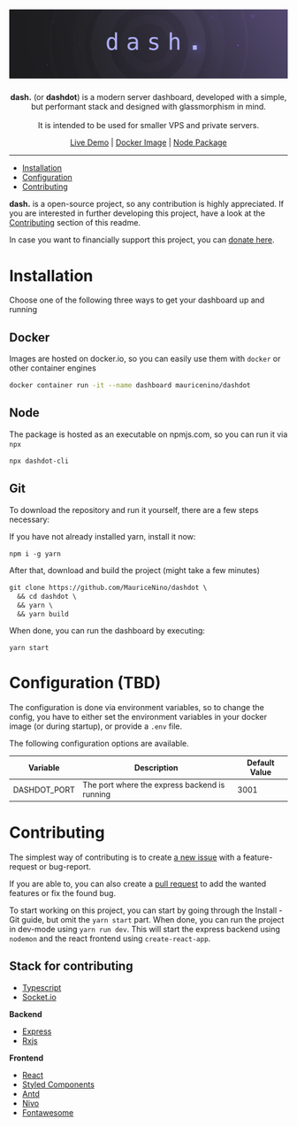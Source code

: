 <h1><img src="_doc/banner_muted.png" alt="dash. - a modern server dashboard"></h1>
<p align="center">
  <b>dash.</b> (or <b>dashdot</b>) is a modern server dashboard, developed with a simple, but performant stack and designed with glassmorphism in mind. <br>
<br>
It is intended to be used for smaller VPS and private servers.
</p>
<p align="center">
  <a href="https://dash.mauz.io">Live Demo</a>
 |
  <a href="#">Docker Image</a>
 |
  <a href="#">Node Package</a>
</p>

---

- [Installation](#Installation)
- [Configuration](#Configuration)
- [Contributing](#Contributing)

**dash.** is a open-source project, so any contribution is highly appreciated. If you are interested in further developing this project, have a look at the [Contributing](#Contributing) section of this readme.

In case you want to financially support this project, you can [donate here](https://paypal.me/itsMaurice).

# Installation

Choose one of the following three ways to get your dashboard up and running

## Docker

Images are hosted on docker.io, so you can easily use them with `docker` or other container engines

```bash
docker container run -it --name dashboard mauricenino/dashdot
```

## Node

The package is hosted as an executable on npmjs.com, so you can run it via `npx`

```bash
npx dashdot-cli
```

## Git

To download the repository and run it yourself, there are a few steps necessary:

If you have not already installed yarn, install it now:

```
npm i -g yarn
```

After that, download and build the project (might take a few minutes)

```
git clone https://github.com/MauriceNino/dashdot \
  && cd dashdot \
  && yarn \
  && yarn build
```

When done, you can run the dashboard by executing:

```
yarn start
```

# Configuration (TBD)

The configuration is done via environment variables, so to change the config, you have to either set the environment variables in your docker image (or during startup), or provide a `.env` file.

The following configuration options are available.

Variable | Description | Default Value
-- | -- | --
DASHDOT_PORT | The port where the express backend is running | 3001

# Contributing

The simplest way of contributing is to create [a new issue](https://github.com/MauriceNino/dashdot/issues) with a feature-request or bug-report.

If you are able to, you can also create a [pull request](https://github.com/MauriceNino/dashdot/pulls) to add the wanted features or fix the found bug.

To start working on this project, you can start by going through the Install - Git guide, but omit the `yarn start` part.
When done, you can run the project in dev-mode using `yarn run dev`. This will start the express backend using `nodemon` and the react frontend using `create-react-app`.

## Stack for contributing

- [Typescript](https://github.com/microsoft/TypeScript)
- [Socket.io](https://github.com/socketio/socket.io)

**Backend**

- [Express](https://github.com/expressjs/express)
- [Rxjs](https://github.com/ReactiveX/rxjs)

**Frontend**

- [React](https://github.com/facebook/react)
- [Styled Components](https://github.com/styled-components/styled-components)
- [Antd](https://github.com/ant-design/ant-design/)
- [Nivo](https://github.com/plouc/nivo)
- [Fontawesome](https://github.com/FortAwesome/Font-Awesome)